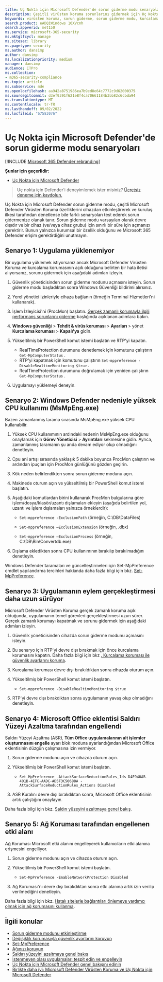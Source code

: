 ```yaml
---
title: Uç Nokta için Microsoft Defender'de sorun giderme modu senaryoları
description: Çeşitli virüsten koruma sorunlarını gidermek için Uç Nokta için Microsoft Defender sorun giderme modunu kullanın.
keywords: virüsten koruma, sorun giderme, sorun giderme modu, kurcalama koruması, uyumluluk
search.product: eADQiWindows 10XVcnh
search.appverid: met150
ms.service: microsoft-365-security
ms.mktglfcycl: manage
ms.sitesec: library
ms.pagetype: security
ms.author: dansimp
author: dansimp
ms.localizationpriority: medium
manager: dansimp
audience: ITPro
ms.collection:
- m365-security-compliance
ms.topic: article
ms.subservice: mde
ms.openlocfilehash: aa942a8751986ea7b9ed8e64c7772c9d62000375
ms.sourcegitcommit: d3ef9391f621e8f4ca70661184b3bb82c6cbda94
ms.translationtype: MT
ms.contentlocale: tr-TR
ms.lasthandoff: 09/02/2022
ms.locfileid: "67583076"
---
```

# <a name="troubleshooting-mode-scenarios-in-microsoft-defender-for-endpoint"></a>Uç Nokta için Microsoft Defender'de sorun giderme modu senaryoları 

[!INCLUDE [Microsoft 365 Defender rebranding](../../includes/microsoft-defender.md)]

**Şunlar için geçerlidir:**
- [Uç Nokta için Microsoft Defender](https://go.microsoft.com/fwlink/p/?linkid=2154037)

> Uç nokta için Defender'i deneyimlemek ister misiniz? [Ücretsiz deneme için kaydolun.](https://www.microsoft.com/WindowsForBusiness/windows-atp?ocid=docs-wdatp-configureendpointsscript-abovefoldlink)

Uç Nokta için Microsoft Defender sorun giderme modu, çeşitli Microsoft Defender Virüsten Koruma özelliklerini cihazdan etkinleştirerek ve kuruluş ilkesi tarafından denetlense bile farklı senaryoları test ederek sorun gidermenize olanak tanır. Sorun giderme modu varsayılan olarak devre dışıdır ve bir cihaz (ve/veya cihaz grubu) için sınırlı bir süre için açmanızı gerektirir. Bunun yalnızca kurumsal bir özellik olduğunu ve Microsoft 365 Defender erişim gerektirdiğini unutmayın.

## <a name="scenario-1-unable-to-install-application"></a>Senaryo 1: Uygulama yüklenemiyor

Bir uygulama yüklemek istiyorsanız ancak Microsoft Defender Virüsten Koruma ve kurcalama korumasının açık olduğunu belirten bir hata iletisi alıyorsanız, sorunu gidermek için aşağıdaki adımları izleyin.

1. Güvenlik yöneticisinden sorun giderme modunu açmasını isteyin. Sorun giderme modu başladıktan sonra Windows Güvenliği bildirimi alırsınız.  

2. Yerel yönetici izinleriyle cihaza bağlanın (örneğin Terminal Hizmetleri'ni kullanarak).  

3. İşlem İzleyicisi'ni (ProcMon) başlatın. [Gerçek zamanlı korumayla ilgili performans sorunlarını giderme](troubleshoot-performance-issues.md) başlığında açıklanan adımlara bakın.  

4. **Windows güvenliği** > **Tehdit & virüs koruması** > **Ayarları** >  yönet **Kurcalama koruması** > **Kapalı'ya** gidin.  

5. Yükseltilmiş bir PowerShell komut istemi başlatın ve RTP'yi kapatın. 

    - RealTimeProtection durumunu denetlemek için komutunu çalıştırın `Get-MpComputerStatus` .
    - RTP'yi kapatmak için komutunu çalıştırın `Set-mppreference -DisableRealtimeMonitoring $true` .
    - RealTimeProtection durumunu doğrulamak için yeniden çalıştırın `Get-MpComputerStatus` .

6. Uygulamayı yüklemeyi deneyin.

## <a name="scenario-2-high-cpu-usage-due-to-windows-defender-msmpengexe"></a>Senaryo 2: Windows Defender nedeniyle yüksek CPU kullanımı (MsMpEng.exe)

Bazen zamanlanmış tarama sırasında MsMpEng.exe yüksek CPU kullanabilir.

1. Yüksek CPU kullanımının ardındaki nedenin MsMpEng.exe olduğunu onaylamak için **Görev Yöneticisi** > **Ayrıntıları** sekmesine gidin. Ayrıca, zamanlanmış taramanın şu anda devam ediyor olup olmadığını denetleyin.

2. Cpu ani artışı sırasında yaklaşık 5 dakika boyunca ProcMon çalıştırın ve ardından ipuçları için ProcMon günlüğünü gözden geçirin. 

3. Kök neden belirlendikten sonra sorun giderme modunu açın. 

4. Makinede oturum açın ve yükseltilmiş bir PowerShell komut istemi başlatın. 

5. Aşağıdaki komutlardan birini kullanarak ProcMon bulgularına göre işlem/dosya/klasör/uzantı dışlamaları ekleyin (aşağıda belirtilen yol, uzantı ve işlem dışlamaları yalnızca örneklerdir): 

    - `Set-mppreference -ExclusionPath` (örneğin, C:\DB\DataFiles) 
    
    - `Set-mppreference –ExclusionExtension` (örneğin, .dbx) 
    
    - `Set-mppreference –ExclusionProcess` (örneğin, C:\DB\Bin\Convertdb.exe) 

6. Dışlama ekledikten sonra CPU kullanımının bırakılıp bırakılmadığını denetleyin. 

Windows Defender taramaları ve güncelleştirmeleri için Set-MpPreference cmdlet yapılandırma tercihleri hakkında daha fazla bilgi için bkz. [Set-MpPreference](/powershell/module/defender/set-mppreference). 

## <a name="scenario-3-application-taking-longer-to-perform-an-action"></a>Senaryo 3: Uygulamanın eylem gerçekleştirmesi daha uzun sürüyor

Microsoft Defender Virüsten Koruma gerçek zamanlı koruma açık olduğunda, uygulamanın temel görevleri gerçekleştirmesi uzun sürer. Gerçek zamanlı korumayı kapatmak ve sorunu gidermek için aşağıdaki adımları izleyin. 

1. Güvenlik yöneticisinden cihazda sorun giderme modunu açmasını isteyin. 

2. Bu senaryo için RTP'yi devre dışı bırakmak için önce kurcalama korumasını kapatın. Daha fazla bilgi için bkz [. Kurcalama koruması ile güvenlik ayarlarını koruma](prevent-changes-to-security-settings-with-tamper-protection.md). 

3. Kurcalama koruması devre dışı bırakıldıktan sonra cihazda oturum açın. 

4. Yükseltilmiş bir PowerShell komut istemi başlatın. 

    - `Set-mppreference -DisableRealtimeMonitoring $true` 

5. RTP'yi devre dışı bırakdıktan sonra uygulamanın yavaş olup olmadığını denetleyin. 

## <a name="scenario-4-microsoft-office-plugin-blocked-by-attack-surface-reduction"></a>Senaryo 4: Microsoft Office eklentisi Saldırı Yüzeyi Azaltma tarafından engellendi

Saldırı Yüzeyi Azaltma (ASR), **Tüm Office uygulamalarının alt işlemler oluşturmasını engelle** ayarı blok moduna ayarlandığından Microsoft Office eklentisinin düzgün çalışmasına izin vermiyor. 

1. Sorun giderme modunu açın ve cihazda oturum açın. 

2. Yükseltilmiş bir PowerShell komut istemi başlatın. 

    - `Set-MpPreference -AttackSurfaceReductionRules_Ids D4F940AB-401B-4EFC-AADC-AD5F3C50688A -AttackSurfaceReductionRules_Actions Disabled` 

3. ASR Kuralını devre dışı bırakdıktan sonra, Microsoft Office eklentisinin artık çalıştığını onaylayın.

Daha fazla bilgi için bkz. [Saldırı yüzeyini azaltmaya genel bakış](overview-attack-surface-reduction.md). 

## <a name="scenario-5-domain-blocked-by-network-protection"></a>Senaryo 5: Ağ Koruması tarafından engellenen etki alanı

Ağ Koruması Microsoft etki alanını engelleyerek kullanıcıların etki alanına erişmesini engelliyor. 

1. Sorun giderme modunu açın ve cihazda oturum açın. 

2. Yükseltilmiş bir PowerShell komut istemi başlatın. 

    - `Set-MpPreference -EnableNetworkProtection Disabled` 

3. Ağ Koruması'nı devre dışı bırakdıktan sonra etki alanına artık izin verilip verilmediğini denetleyin. 

Daha fazla bilgi için bkz. [Hatalı sitelerle bağlantıları önlemeye yardımcı olmak için ağ korumasını kullanma](network-protection.md). 

## <a name="related-topics"></a>İlgili konular

- [Sorun giderme modunu etkinleştirme](enable-troubleshooting-mode.md)
- [Değişiklik korumasıyla güvenlik ayarlarını koruyun](prevent-changes-to-security-settings-with-tamper-protection.md)
- [Set-MpPreference](/powershell/module/defender/set-mppreference)
- [Ağınızı koruyun](network-protection.md)
- [Saldırı yüzeyini azaltmaya genel bakış](overview-attack-surface-reduction.md)
- [İstenmeyen olası uygulamaları tespit edin ve engelleyin](detect-block-potentially-unwanted-apps-microsoft-defender-antivirus.md)
- [Uç Nokta için Microsoft Defender genel bakışını edinin](/microsoft-365/security/defender-endpoint/)
- [Birlikte daha iyi: Microsoft Defender Virüsten Koruma ve Uç Nokta için Microsoft Defender](why-use-microsoft-defender-antivirus.md)

